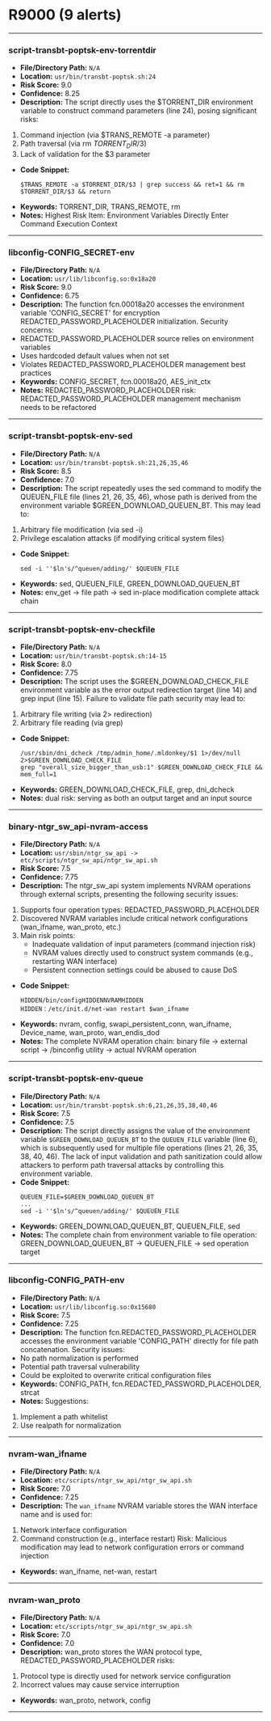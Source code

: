 # R9000 (9 alerts)

---

### script-transbt-poptsk-env-torrentdir

- **File/Directory Path:** `N/A`
- **Location:** `usr/bin/transbt-poptsk.sh:24`
- **Risk Score:** 9.0
- **Confidence:** 8.25
- **Description:** The script directly uses the $TORRENT_DIR environment variable to construct command parameters (line 24), posing significant risks:
1. Command injection (via $TRANS_REMOTE -a parameter)
2. Path traversal (via rm $TORRENT_DIR/$3)
3. Lack of validation for the $3 parameter
- **Code Snippet:**
  ```
  $TRANS_REMOTE -a $TORRENT_DIR/$3 | grep success && ret=1 && rm $TORRENT_DIR/$3 && return
  ```
- **Keywords:** TORRENT_DIR, TRANS_REMOTE, rm
- **Notes:** Highest Risk Item: Environment Variables Directly Enter Command Execution Context

---
### libconfig-CONFIG_SECRET-env

- **File/Directory Path:** `N/A`
- **Location:** `usr/lib/libconfig.so:0x18a20`
- **Risk Score:** 9.0
- **Confidence:** 6.75
- **Description:** The function fcn.00018a20 accesses the environment variable 'CONFIG_SECRET' for encryption REDACTED_PASSWORD_PLACEHOLDER initialization. Security concerns:  
- REDACTED_PASSWORD_PLACEHOLDER source relies on environment variables  
- Uses hardcoded default values when not set  
- Violates REDACTED_PASSWORD_PLACEHOLDER management best practices
- **Keywords:** CONFIG_SECRET, fcn.00018a20, AES_init_ctx
- **Notes:** REDACTED_PASSWORD_PLACEHOLDER risk: REDACTED_PASSWORD_PLACEHOLDER management mechanism needs to be refactored

---
### script-transbt-poptsk-env-sed

- **File/Directory Path:** `N/A`
- **Location:** `usr/bin/transbt-poptsk.sh:21,26,35,46`
- **Risk Score:** 8.5
- **Confidence:** 7.0
- **Description:** The script repeatedly uses the sed command to modify the QUEUEN_FILE file (lines 21, 26, 35, 46), whose path is derived from the environment variable $GREEN_DOWNLOAD_QUEUEN_BT. This may lead to:
1. Arbitrary file modification (via sed -i)
2. Privilege escalation attacks (if modifying critical system files)
- **Code Snippet:**
  ```
  sed -i ''$ln's/^queuen/adding/' $QUEUEN_FILE
  ```
- **Keywords:** sed, QUEUEN_FILE, GREEN_DOWNLOAD_QUEUEN_BT
- **Notes:** env_get → file path → sed in-place modification complete attack chain

---
### script-transbt-poptsk-env-checkfile

- **File/Directory Path:** `N/A`
- **Location:** `usr/bin/transbt-poptsk.sh:14-15`
- **Risk Score:** 8.0
- **Confidence:** 7.75
- **Description:** The script uses the $GREEN_DOWNLOAD_CHECK_FILE environment variable as the error output redirection target (line 14) and grep input (line 15). Failure to validate file path security may lead to:  
1. Arbitrary file writing (via 2> redirection)  
2. Arbitrary file reading (via grep)
- **Code Snippet:**
  ```
  /usr/sbin/dni_dcheck /tmp/admin_home/.mldonkey/$1 1>/dev/null 2>$GREEN_DOWNLOAD_CHECK_FILE
  grep "overall_size_bigger_than_usb:1" $GREEN_DOWNLOAD_CHECK_FILE && mem_full=1
  ```
- **Keywords:** GREEN_DOWNLOAD_CHECK_FILE, grep, dni_dcheck
- **Notes:** dual risk: serving as both an output target and an input source

---
### binary-ntgr_sw_api-nvram-access

- **File/Directory Path:** `N/A`
- **Location:** `usr/sbin/ntgr_sw_api -> etc/scripts/ntgr_sw_api/ntgr_sw_api.sh`
- **Risk Score:** 7.5
- **Confidence:** 7.75
- **Description:** The ntgr_sw_api system implements NVRAM operations through external scripts, presenting the following security issues:
1. Supports four operation types: REDACTED_PASSWORD_PLACEHOLDER
2. Discovered NVRAM variables include critical network configurations (wan_ifname, wan_proto, etc.)
3. Main risk points:
   - Inadequate validation of input parameters (command injection risk)
   - NVRAM values directly used to construct system commands (e.g., restarting WAN interface)
   - Persistent connection settings could be abused to cause DoS
- **Code Snippet:**
  ```
  HIDDEN/bin/configHIDDENNVRAMHIDDEN
  HIDDEN：/etc/init.d/net-wan restart $wan_ifname
  ```
- **Keywords:** nvram, config, swapi_persistent_conn, wan_ifname, Device_name, wan_proto, wan_endis_dod
- **Notes:** The complete NVRAM operation chain: binary file → external script → /binconfig utility → actual NVRAM operation

---
### script-transbt-poptsk-env-queue

- **File/Directory Path:** `N/A`
- **Location:** `usr/bin/transbt-poptsk.sh:6,21,26,35,38,40,46`
- **Risk Score:** 7.5
- **Confidence:** 7.5
- **Description:** The script directly assigns the value of the environment variable `$GREEN_DOWNLOAD_QUEUEN_BT` to the `QUEUEN_FILE` variable (line 6), which is subsequently used for multiple file operations (lines 21, 26, 35, 38, 40, 46). The lack of input validation and path sanitization could allow attackers to perform path traversal attacks by controlling this environment variable.
- **Code Snippet:**
  ```
  QUEUEN_FILE=$GREEN_DOWNLOAD_QUEUEN_BT
  ...
  sed -i ''$ln's/^queuen/adding/' $QUEUEN_FILE
  ```
- **Keywords:** GREEN_DOWNLOAD_QUEUEN_BT, QUEUEN_FILE, sed
- **Notes:** The complete chain from environment variable to file operation: GREEN_DOWNLOAD_QUEUEN_BT → QUEUEN_FILE → sed operation target

---
### libconfig-CONFIG_PATH-env

- **File/Directory Path:** `N/A`
- **Location:** `usr/lib/libconfig.so:0x15680`
- **Risk Score:** 7.5
- **Confidence:** 7.25
- **Description:** The function fcn.REDACTED_PASSWORD_PLACEHOLDER accesses the environment variable 'CONFIG_PATH' directly for file path concatenation. Security issues:
- No path normalization is performed
- Potential path traversal vulnerability
- Could be exploited to overwrite critical configuration files
- **Keywords:** CONFIG_PATH, fcn.REDACTED_PASSWORD_PLACEHOLDER, strcat
- **Notes:** Suggestions:
1. Implement a path whitelist
2. Use realpath for normalization

---
### nvram-wan_ifname

- **File/Directory Path:** `N/A`
- **Location:** `etc/scripts/ntgr_sw_api/ntgr_sw_api.sh`
- **Risk Score:** 7.0
- **Confidence:** 7.25
- **Description:** The `wan_ifname` NVRAM variable stores the WAN interface name and is used for:
1. Network interface configuration
2. Command construction (e.g., interface restart)
Risk: Malicious modification may lead to network configuration errors or command injection
- **Keywords:** wan_ifname, net-wan, restart

---
### nvram-wan_proto

- **File/Directory Path:** `N/A`
- **Location:** `etc/scripts/ntgr_sw_api/ntgr_sw_api.sh`
- **Risk Score:** 7.0
- **Confidence:** 7.0
- **Description:** wan_proto stores the WAN protocol type, REDACTED_PASSWORD_PLACEHOLDER risks:
1. Protocol type is directly used for network service configuration
2. Incorrect values may cause service interruption
- **Keywords:** wan_proto, network, config

---
